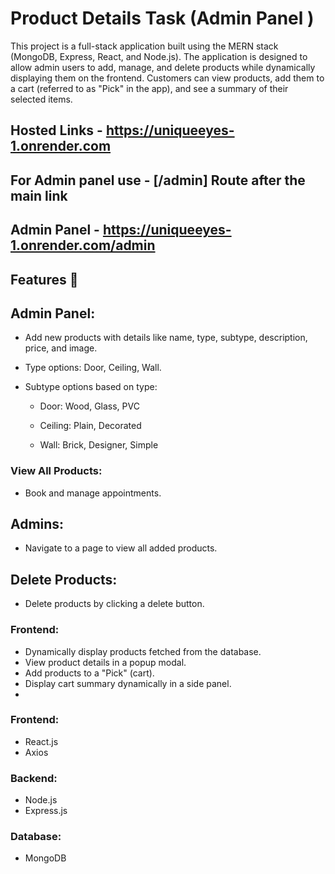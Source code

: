 # Product Details Task (Admin Panel )
This project is a full-stack application built using the MERN stack (MongoDB, Express, React, and Node.js). The application is designed to allow admin users to add, manage, and delete products while dynamically displaying them on the frontend. Customers can view products, add them to a cart (referred to as "Pick" in the app), and see a summary of their selected items.

## Hosted Links - https://uniqueeyes-1.onrender.com
## For Admin panel use - [/admin] Route after the main link
## Admin Panel - https://uniqueeyes-1.onrender.com/admin
## Features 🚀
## Admin Panel:
- Add new products with details like name, type, subtype, description, price, and image.

- Type options: Door, Ceiling, Wall.

- Subtype options based on type:

   - Door: Wood, Glass, PVC

   - Ceiling: Plain, Decorated

   - Wall: Brick, Designer, Simple
### View All Products:
- Book and manage appointments.
## Admins:
- Navigate to a page to view all added products.
## Delete Products:
- Delete products by clicking a delete button.
### Frontend:

- Dynamically display products fetched from the database.
- View product details in a popup modal.
- Add products to a "Pick" (cart).
- Display cart summary dynamically in a side panel.
- 
### Frontend:
- React.js
- Axios
### Backend:
- Node.js
- Express.js
### Database:
- MongoDB



